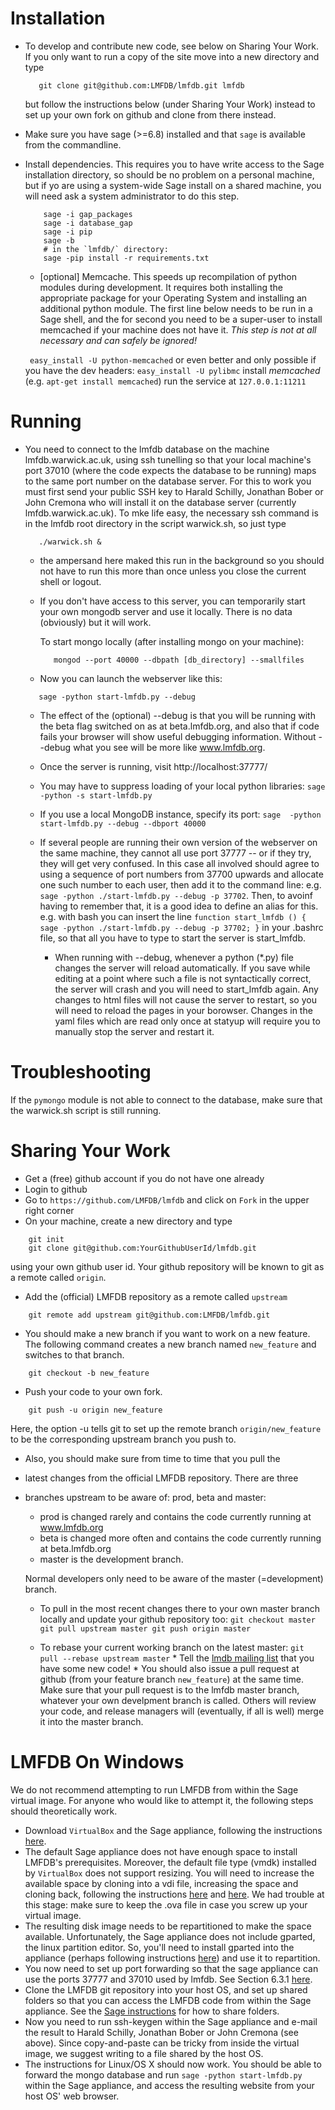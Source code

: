 Installation
============

* To develop and contribute new code, see below on Sharing Your
  Work. If you only want to run a copy of the site move into a new
  directory and type
  ```
     git clone git@github.com:LMFDB/lmfdb.git lmfdb
  ```
  but follow the instructions below (under Sharing Your Work) instead
  to set up your own fork on github and clone from there instead.

* Make sure you have sage (>=6.8) installed and that
  `sage` is available from the commandline.

* Install dependencies.  This requires you to have write access to the
  Sage installation directory, so should be no problem on a personal
  machine, but if yo are using a system-wide Sage install on a shared
  machine, you will need ask a system administrator to do this step.
  ```
      sage -i gap_packages
      sage -i database_gap
      sage -i pip
      sage -b
      # in the `lmfdb/` directory:
      sage -pip install -r requirements.txt
  ```

  * [optional] Memcache.  This speeds up recompilation of python
    modules during development.  It requires both installing the
    appropriate package for your Operating System and installing an
    additional python module.  The first line below needs to be run in
    a Sage shell, and the for second you need to be a super-user to
    install memcached if your machine does not have it.  *This step is
    not at all necessary and can safely be ignored!*

   ` easy_install -U python-memcached` or even better and only
   possible if you have the dev headers: ` easy_install -U pylibmc `
   install *memcached* (e.g. ` apt-get install memcached `)
   run the service at `127.0.0.1:11211`

Running
=======

* You need to connect to the lmfdb database on the machine
  lmfdb.warwick.ac.uk, using ssh tunelling so that your local
  machine's port 37010 (where the code expects the database to be
  running) maps to the same port number on the database server.  For
  this to work you must first send your public SSH key to Harald
  Schilly, Jonathan Bober or John Cremona who will install it on the
  database server (currently lmfdb.warwick.ac.uk).  To mke life easy,
  the necessary ssh command is in the lmfdb root directory in the
  script warwick.sh, so just type
  ```
     ./warwick.sh &
  ```
  * the ampersand here maked this run in the background so you should
  not have to run this more than once unless you close the current
  shell or logout.

  * If you don't have access to this server, you can temporarily start
    your own mongodb server and use it locally.  There is no data
    (obviously) but it will work.

    To start mongo locally (after installing mongo on your machine):
    ```
       mongod --port 40000 --dbpath [db_directory] --smallfiles
    ```

  * Now you can launch the webserver like this:
  ```
     sage -python start-lmfdb.py --debug
  ```
  * The effect of the (optional) --debug is that you will be running
  with the beta flag switched on as at beta.lmfdb.org, and also that
  if code fails your browser will show useful debugging information.
  Without --debug what you see will be more like www.lmfdb.org.

  * Once the server is running, visit http://localhost:37777/

  * You may have to suppress loading of your local python libraries: `sage -python -s start-lmfdb.py`

  * If you use a local MongoDB instance, specify its port:  `sage  -python start-lmfdb.py --debug --dbport 40000`

  * If several people are running their own version of the webserver
    on the same machine, they cannot all use port 37777 -- or if they
    try, they will get very confused.  In this case all involved
    should agree to using a sequence of port numbers from 37700
    upwards and allocate one such number to each user, then add it to
    the command line: e.g. `sage -python ./start-lmfdb.py --debug -p
    37702`.  Then, to avoinf having to remember that, it is a good
    idea to define an alias for this.  e.g. with bash you can insert
    the line
    `function start_lmfdb () { sage -python ./start-lmfdb.py --debug -p 37702; }`
    in your .bashrc file, so that all you have to type to start the
    server is start_lmfdb.

    * When running with --debug, whenever a python (*.py) file changes
      the server will reload automatically.  If you save while editing
      at a point where such a file is not syntactically correct, the
      server will crash and you will need to start_lmfdb again.   Any
      changes to html files will not cause the server to restart, so
      you will need to reload the pages in your borowser.  Changes in
      the yaml files which are read only once at statyup will require
      you to manually stop the server and restart it.

Troubleshooting
===============

If the `pymongo` module is not able to connect to the database, make
sure that the warwick.sh script is still running.

Sharing Your Work
=================

 * Get a (free) github account if you do not have one already
 * Login to github
 * Go to `https://github.com/LMFDB/lmfdb` and click on `Fork` in the upper right corner
 * On your machine, create a new directory and type
```
    git init
    git clone git@github.com:YourGithubUserId/lmfdb.git
```
  using your own github user id.  Your github repository will be known
  to git as a remote called `origin`.
 * Add the (official) LMFDB repository as a remote called `upstream`
```
    git remote add upstream git@github.com:LMFDB/lmfdb.git
```
 * You should make a new branch if you want to work on a new feature.
   The following command creates a new branch named `new_feature` and switches to that branch.
```
    git checkout -b new_feature
```
 * Push your code to your own fork.
```
    git push -u origin new_feature
```
   Here, the option -u tells git to set up the remote branch `origin/new_feature` to be the corresponding upstream  branch you push to.
 * Also, you should make sure from time to time that you pull the
 * latest changes from the official LMFDB repository.  There are three
 * branches upstream to be aware of: prod, beta and master:

   - prod is changed rarely and contains the code currently running at
     www.lmfdb.org
   - beta is changed more often and contains the code currently running at
     beta.lmfdb.org
   - master is the development branch.

   Normal developers only need to be aware of the master
   (=development) branch.

   * To pull in the most recent changes there to your own master
   branch locally and update your github repository too: ``` git
   checkout master git pull upstream master git push origin master ```

   * To rebase your current working branch on the latest master: ```
   git pull --rebase upstream master ``` * Tell the [lmdb mailing
   list](https://groups.google.com/forum/#!forum/lmdb) that you have
   some new code!  * You should also issue a pull request at github
   (from your feature branch `new_feature`) at the same time.  Make
   sure that your pull request is to the lmfdb master branch, whatever
   your own develpment branch is called.  Others will review your
   code, and release managers will (eventually, if all is well) merge
   it into the master branch.

LMFDB On Windows
================

We do not recommend attempting to run LMFDB from within the Sage virtual image.
For anyone who would like to attempt it, the following steps should theoretically work.

 * Download `VirtualBox` and the Sage appliance, following the instructions [here](http://wiki.sagemath.org/SageAppliance).
 * The default Sage appliance does not have enough space to install LMFDB's prerequisites.  Moreover, the default
   file type (vmdk) installed by `VirtualBox` does not support resizing.  You will need to
   increase the available space by cloning into a vdi file, increasing the space and cloning back, following the
   instructions [here](http://stackoverflow.com/questions/11659005/how-to-resize-a-virtualbox-vmdk-file) and
   [here](http://www.howtogeek.com/124622/how-to-enlarge-a-virtual-machines-disk-in-virtualbox-or-vmware/).  We had
   trouble at this stage: make sure to keep the .ova file in case you screw up your virtual image.
 * The resulting disk image needs to be repartitioned to make the space available.  Unfortunately, the Sage appliance
   does not include gparted, the linux partition editor.  So, you'll need to install gparted into the appliance
   (perhaps following instructions [here](https://gembuls.wordpress.com/2011/02/12/how-to-install-epel-repository-on-centos/))
   and use it to repartition.
 * You now need to set up port forwarding so that the sage appliance can use the ports 37777 and 37010 used by lmfdb.
   See Section 6.3.1 [here](https://www.virtualbox.org/manual/ch06.html).
 * Clone the LMFDB git repository into your host OS, and set up shared folders so that you can access
   the LMFDB code from within the Sage appliance.  See the [Sage instructions](http://wiki.sagemath.org/SageAppliance) for how to share folders.
 * Now you need to run ssh-keygen within the Sage appliance and e-mail the result to Harald Schilly, Jonathan Bober or John Cremona (see above).
   Since copy-and-paste can be tricky from inside the virtual image, we suggest writing to a file shared by the host OS.
 * The instructions for Linux/OS X should now work.  You should be able to forward the mongo database and run `sage -python start-lmfdb.py` within the Sage appliance,
   and access the resulting website from your host OS' web browser.
